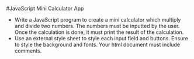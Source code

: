 #JavaScript Mini Calculator App
* Write a JavaScript program to create a mini calculator which multiply and divide two numbers. The numbers must be inputted by the user. 
Once the calculation is done, it must print the result of the calculation.
* Use an external style sheet to style each input field and buttons. Ensure to style the background and fonts. Your html document must include comments.